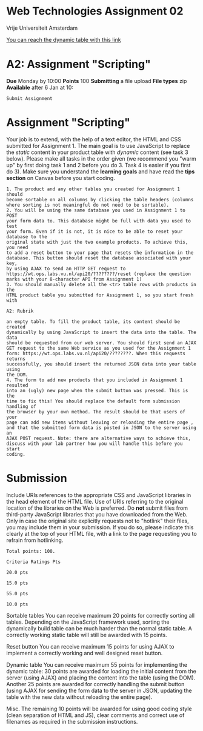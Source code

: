 # Web Technologies Assignment 02
Vrije Universiteit Amsterdam

 
[You can reach the dynamic table with this link](https://web-development-assignment-02.netlify.app/)


# A2: Assignment "Scripting"

**Due** Monday by 10:00 **Points** 100 **Submitting** a file upload
**File types** zip **Available** after 6 Jan at 10:

```
Submit Assignment
```
# Assignment "Scripting"

Your job is to extend, with the help of a text editor, the HTML and CSS
submitted for Assignment 1. The main goal is to use JavaScript to replace the
_static_ content in your product table with _dynamic_ content (see task 3 below).
Please make all tasks in the order given (we recommend you "warm up" by
first doing task 1 and 2 before you do 3. Task 4 is easier if you first do 3). Make
sure you understand the **learning goals** and have read the **tips section** on
Canvas before you start coding.

```
1. The product and any other tables you created for Assignment 1 should
become sortable on all columns by clicking the table headers (columns
where sorting is not meaningful do not need to be sortable).
2. You will be using the same database you used in Assignment 1 to POST
your form data to. This database might be full with data you used to test
your form. Even if it is not, it is nice to be able to reset your database to the
original state with just the two example products. To achieve this, you need
to add a reset button to your page that resets the information in the
database. This button should reset the database associated with your key,
by using AJAX to send an HTTP GET request to
https://wt.ops.labs.vu.nl/api20/????????/reset (replace the question
marks with your 8-character API from Assignment 1)
3. You should manually delete all the <tr> table rows with products in the
HTML product table you submitted for Assignment 1, so you start fresh with
```

```
A2: Rubrik
```
```
an empty table. To fill the product table, its content should be created
dynamically by using JavaScript to insert the data into the table. The data
should be requested from our web server. You should first send an AJAX
GET request to the same Web service as you used for the Assignment 1
form: https://wt.ops.labs.vu.nl/api20/????????. When this requests returns
successfully, you should insert the returned JSON data into your table using
the DOM.
4. The form to add new products that you included in Assignment 1 resulted
into an (ugly) new page when the submit button was pressed. This is the
time to fix this! You should replace the default form submission handling of
the browser by your own method. The result should be that users of your
page can add new items without leaving or reloading the entire page ,
and that the submitted form data is posted in JSON to the server using an
AJAX POST request. Note: there are alternative ways to achieve this,
discuss with your lab partner how you will handle this before you start
coding.
```
# Submission

Include URIs references to the appropriate CSS and JavaScript libraries in the
head element of the HTML file. Use of URIs referring to the original location of
the libraries on the Web is preferred. Do **not** submit files from third-party
JavaScript libraries that you have downloaded from the Web. Only in case the
original site explicitly requests not to "hotlink" their files, you may include them
in your submission. If you do so, please indicate this clearly at the top of your
HTML file, with a link to the page requesting you to refrain from hotlinking.


```
Total points: 100.
```
```
Criteria Ratings Pts
```
```
20.0 pts
```
```
15.0 pts
```
```
55.0 pts
```
```
10.0 pts
```
Sortable tables
You can receive maximum 20 points for correctly sorting all
tables. Depending on the JavaScript framework used, sorting the
dynamically build table can be much harder than the normal
static table. A correctly working static table will still be awarded
with 15 points.

Reset button
You can receive maximum 15 points for using AJAX to implement
a correctly working and well designed reset button.

Dynamic table
You can receive maximum 55 points for implementing the
dynamic table: 30 points are awarded for loading the initial
content from the server (using AJAX) and placing the content into
the table (using the DOM). Another 25 points are awarded for
correctly handling the submit button (using AJAX for sending the
form data to the server in JSON, updating the table with the new
data without reloading the entire page).

Misc.
The remaining 10 points will be awarded for using good coding
style (clean separation of HTML and JS), clear comments and
correct use of filenames as required in the submission
instructions.



